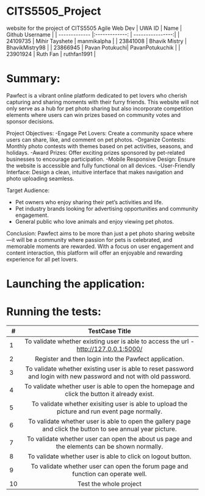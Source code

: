 # CITS5505_Project
website for the project of CITS5505 Agile Web Dev
| UWA ID        | Name           | Github Username  |
| ------------- |:-------------: | ----------------:|
| 24109735      | Mihir Tayshete | manmikalpha      |
| 23841008      | Bhavik Mistry  | BhavikMistry98   |
| 23866945      | Pavan Potukuchi| PavanPotukuchik  |
| 23901924      | Ruth Fan       | ruthfan1991      |

# Summary:
Pawfect is a vibrant online platform dedicated to pet lovers who cherish capturing and sharing moments with their furry friends. This website will not only serve as a hub for pet photo sharing but also incorporate competition elements where users can win prizes based on community votes and sponsor decisions. 

Project Objectives:
-Engage Pet Lovers: Create a community space where users can share, like, and comment on pet photos.
-Organize Contests: Monthly photo contests with themes based on pet activities, seasons, and holidays.
-Award Prizes: Offer exciting prizes sponsored by pet-related businesses to encourage participation.
-Mobile Responsive Design: Ensure the website is accessible and fully functional on all devices.
-User-Friendly Interface: Design a clean, intuitive interface that makes navigation and photo uploading seamless.

Target Audience:
- Pet owners who enjoy sharing their pet’s activities and life.
- Pet industry brands looking for advertising opportunities and community engagement.
- General public who love animals and enjoy viewing pet photos.

Conclusion:
Pawfect aims to be more than just a pet photo sharing website—it will be a community where passion for pets is celebrated, and memorable moments are rewarded. With a focus on user engagement and content interaction, this platform will offer an enjoyable and rewarding experience for all pet lovers.
# Launching the application:

# Running the tests:
|# | TestCase Title                                                                                                              | 
|- |:---------------------------------------------------------------------------------------------------------------------------:|
|1 | To validate whether existing user is able to access the url -http://127.0.0.1:5000/| 
|2 | Register and then login into the Pawfect application.|
|3 | To validate whether existing user is able to reset password and login with new password and not with old password.|
|4 | To validate whether user is able to open the homepage and click the button it already exist.|
|5 | To validate whether exisiting user is able to upload the picture and run event page normally.|
|6 | To validate whether user is able to open the gallery page and click the button to see annual year picture.|
|7 | To validate whether user can open the about us page and the elements can be shown normally.|
|8 | To validate whether user is able to click on logout button.|
|9 | To validate whether user can open the forum page and function can operate well.|
|10| Test the whole project|
 
 



